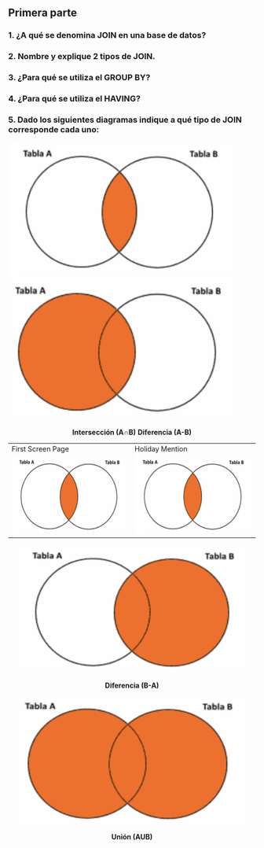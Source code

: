 ## Primera parte

### 1. ¿A qué se denomina JOIN en una base de datos?

### 2. Nombre y explique 2 tipos de JOIN.

### 3. ¿Para qué se utiliza el GROUP BY?

### 4. ¿Para qué se utiliza el HAVING?

### 5. Dado los siguientes diagramas indique a qué tipo de JOIN corresponde cada uno:

<p align="middle" hspace="20">
    <p float="left">
      <img src="./img/Interseccion.png" width="460" />
      <img src="./img/Left.png" width="460" /> 
    </p>
    <p align="middle">
      <b>Intersección (A∩B)</b>
      <b>Diferencia (A-B)</b>
    </p>
</p>

<table>
  <tr>
    <td>First Screen Page</td>
     <td>Holiday Mention</td>
  </tr>
  <tr>
    <td><img src="./img/Interseccion.png" width=360 height=160></td>
    <td><img src="./img/Interseccion.png" width=360 height=160></td>
  </tr>
 </table>

<p align="center">
  <img width="460" height="260" src="./img/Right.png">
</p>
<p align="center">
  <b>Diferencia (B-A)</b>
</p>

<p align="center">
  <img width="460" height="260" src="./img/LeftRight.png">
</p>
<p align="center">
  <b>Unión (AUB)</b>
</p>
